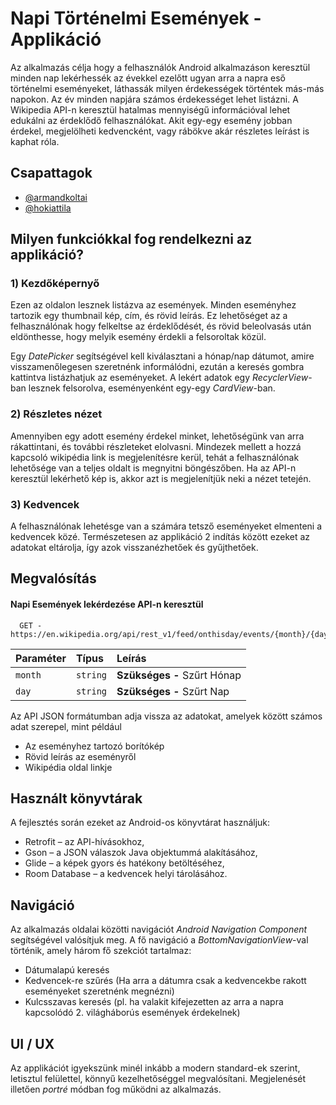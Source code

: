 # Napi Történelmi Események - Applikáció

Az alkalmazás célja hogy a felhasználók Android alkalmazáson keresztül minden nap lekérhessék az évekkel ezelőtt ugyan arra a napra eső történelmi eseményeket, láthassák milyen érdekességek történtek más-más napokon. Az év minden napjára számos érdekességet lehet listázni. A Wikipedia API-n keresztül hatalmas mennyiségű információval lehet edukálni az érdeklődő felhasználókat. Akit egy-egy esemény jobban érdekel, megjelölheti kedvencként, vagy rábökve akár részletes leírást is kaphat róla.






## Csapattagok

- [@armandkoltai](https://www.github.com/armandkoltai)
- [@hokiattila](https://www.github.com/hokiattila)


## Milyen funkciókkal fog rendelkezni az applikáció?

### 1) Kezdőképernyő

Ezen az oldalon lesznek listázva az események. Minden eseményhez tartozik egy thumbnail kép, cím, és rövid leírás. Ez lehetőséget az a felhasználónak hogy felkeltse az érdeklődését, és rövid beleolvasás után eldönthesse, hogy melyik esemény érdekli a felsoroltak közül.

Egy *DatePicker* segítségével kell kiválasztani a hónap/nap dátumot, amire visszamenőlegesen szeretnénk informálódni, ezután a keresés gombra kattintva listázhatjuk az eseményeket.
A lekért adatok egy *RecyclerView*-ban lesznek felsorolva, eseményenként egy-egy *CardView*-ban.

### 2) Részletes nézet

Amennyiben egy adott esemény érdekel minket, lehetőségünk van arra rákattintani, és további részleteket elolvasni. Mindezek mellett a hozzá kapcsoló wikipédia link is megjelenítésre kerül, tehát a felhasználónak lehetősége van a teljes oldalt is megnyitni böngészőben.
Ha az API-n keresztül lekérhető kép is, akkor azt is megjelenítjük neki a nézet tetején.

### 3) Kedvencek

A felhasználónak lehetésge van a számára tetsző eseményeket elmenteni a kedvencek közé. Természetesen az applikáció 2 indítás között ezeket az adatokat eltárolja, így azok visszanézhetőek és gyűjthetőek. 

## Megvalósítás





#### Napi Események lekérdezése API-n keresztül

```http
  GET - https://en.wikipedia.org/api/rest_v1/feed/onthisday/events/{month}/{day}
```

| Paraméter | Típus     | Leírás                |
| :-------- | :------- | :------------------------- |
| `month` | `string` | **Szükséges -** Szűrt Hónap |
| `day` | `string` | **Szükséges -** Szűrt Nap |

Az API JSON formátumban adja vissza az adatokat, amelyek között számos adat szerepel, mint például

- Az eseményhez tartozó borítókép
- Rövid leírás az eseményről
- Wikipédia oldal linkje



## Használt könyvtárak



A fejlesztés során ezeket az Android-os könyvtárat használjuk:
- Retrofit – az API-hívásokhoz,
- Gson – a JSON válaszok Java objektummá alakításához,
- Glide – a képek gyors és hatékony betöltéséhez,
- Room Database – a kedvencek helyi tárolásához.

## Navigáció

Az alkalmazás oldalai közötti navigációt *Android Navigation Component* segítségével valósítjuk meg. A fő navigáció a *BottomNavigationView*-val történik, amely három fő szekciót tartalmaz:

- Dátumalapú keresés
- Kedvencek-re szűrés (Ha arra a dátumra csak a kedvencekbe rakott eseményeket szeretnénk megnézni)
- Kulcsszavas keresés (pl. ha valakit kifejezetten az arra a napra kapcsolódó 2. világháborús események érdekelnek)

## UI / UX

Az applikációt igyekszünk minél inkább a modern standard-ek szerint, letisztul felülettel, könnyű kezelhetőséggel megvalósítani. 
Megjelenését illetően *portré* módban fog működni az alkalmazás.